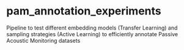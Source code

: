 # pam_annotation_experiments
Pipeline to test different embedding models (Transfer Learning) and sampling strategies (Active Learning) to efficiently annotate Passive Acoustic Monitoring datasets

